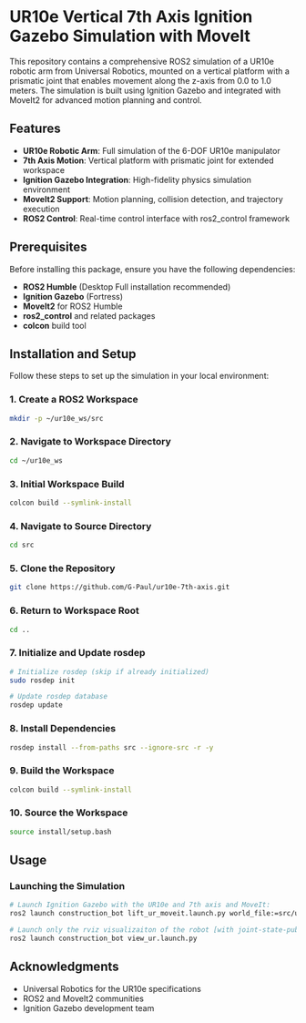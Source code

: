 # UR10e Vertical 7th Axis Ignition Gazebo Simulation with MoveIt

This repository contains a comprehensive ROS2 simulation of a UR10e robotic arm from Universal Robotics, mounted on a vertical platform with a prismatic joint that enables movement along the z-axis from 0.0 to 1.0 meters. The simulation is built using Ignition Gazebo and integrated with MoveIt2 for advanced motion planning and control.

## Features

- **UR10e Robotic Arm**: Full simulation of the 6-DOF UR10e manipulator
- **7th Axis Motion**: Vertical platform with prismatic joint for extended workspace
- **Ignition Gazebo Integration**: High-fidelity physics simulation environment
- **MoveIt2 Support**: Motion planning, collision detection, and trajectory execution
- **ROS2 Control**: Real-time control interface with ros2_control framework

## Prerequisites

Before installing this package, ensure you have the following dependencies:

- **ROS2 Humble** (Desktop Full installation recommended)
- **Ignition Gazebo** (Fortress)
- **MoveIt2** for ROS2 Humble
- **ros2_control** and related packages
- **colcon** build tool

## Installation and Setup

Follow these steps to set up the simulation in your local environment:

### 1. Create a ROS2 Workspace

```bash
mkdir -p ~/ur10e_ws/src
```

### 2. Navigate to Workspace Directory

```bash
cd ~/ur10e_ws
```

### 3. Initial Workspace Build

```bash
colcon build --symlink-install
```

### 4. Navigate to Source Directory

```bash
cd src
```

### 5. Clone the Repository

```bash
git clone https://github.com/G-Paul/ur10e-7th-axis.git
```

### 6. Return to Workspace Root

```bash
cd ..
```

### 7. Initialize and Update rosdep

```bash
# Initialize rosdep (skip if already initialized)
sudo rosdep init

# Update rosdep database
rosdep update
```

### 8. Install Dependencies

```bash
rosdep install --from-paths src --ignore-src -r -y
```

### 9. Build the Workspace

```bash
colcon build --symlink-install
```

### 10. Source the Workspace

```bash
source install/setup.bash
```

## Usage

### Launching the Simulation

```bash
# Launch Ignition Gazebo with the UR10e and 7th axis and MoveIt:
ros2 launch construction_bot lift_ur_moveit.launch.py world_file:=src/ur10e-7th-axis/construction_bot/world/no_gravity.sdf use_sim_time:=true

# Launch only the rviz visualizaiton of the robot [with joint-state-publisher-gui]:
ros2 launch construction_bot view_ur.launch.py
```

## Acknowledgments

- Universal Robotics for the UR10e specifications
- ROS2 and MoveIt2 communities
- Ignition Gazebo development team
